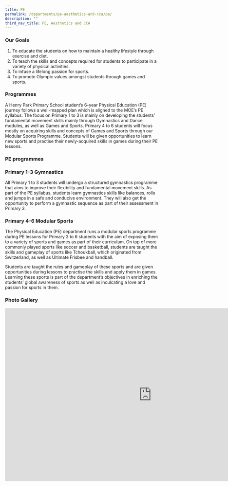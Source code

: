 ```yaml
---
title: PE
permalink: /departments/pe-aesthetics-and-cca/pe/
description: ""
third_nav_title: PE, Aesthetics and CCA
---
```

### Our Goals
1.  To educate the students on how to maintain a healthy lifestyle through exercise and diet.
2.  To teach the skills and concepts required for students to participate in a variety of physical activities.
3.  To infuse a lifelong passion for sports.
4.  To promote Olympic values amongst students through games and sports.

### Programmes

A Henry Park Primary School student’s 6-year Physical Education (PE) journey follows a well-mapped plan which is aligned to the MOE’s PE syllabus. The focus on Primary 1 to 3 is mainly on developing the students’ fundamental movement skills mainly through Gymnastics and Dance modules, as well as Games and Sports. Primary 4 to 6 students will focus mostly on acquiring skills and concepts of Games and Sports through our Modular Sports Programme. Students will be given opportunities to learn new sports and practise their newly-acquired skills in games during their PE lessons.


### PE programmes

### Primary 1-3 Gymnastics

All Primary 1 to 3 students will undergo a structured gymnastics programme that aims to improve their flexibility and fundamental movement skills. As part of the PE syllabus, students learn gymnastics skills like balances, rolls and jumps in a safe and conducive environment. They will also get the opportunity to perform a gymnastic sequence as part of their assessment in Primary 3.

  

### Primary 4-6 Modular Sports

The Physical Education (PE) department runs a modular sports programme during PE lessons for Primary 3 to 6 students with the aim of exposing them to a variety of sports and games as part of their curriculum. On top of more commonly played sports like soccer and basketball, students are taught the skills and gameplay of sports like Tchoukball, which originated from Switzerland, as well as Ultimate Frisbee and handball.

  

Students are taught the rules and gameplay of these sports and are given opportunities during lessons to practise the skills and apply them in games. Learning these sports is part of the department’s objectives in enriching the students’ global awareness of sports as well as inculcating a love and passion for sports in them.

  

### Photo Gallery

<iframe allowfullscreen="true" height="569" width="960" frameborder="0" src="https://docs.google.com/presentation/d/e/2PACX-1vT89t_xTpYSyP2wrWZ1b8MVt-w47tBxG7LIyO5gLvxe0XWNlsoVN4Zt5B7Rw89yBQ10JnD57k3g2S4u/embed?start=true&amp;loop=true&amp;delayms=3000"></iframe>